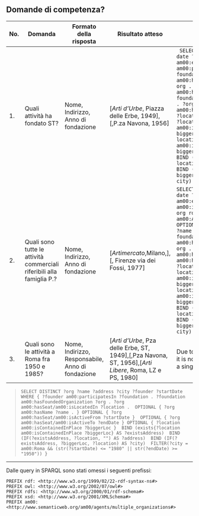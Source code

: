 ## Domande di competenza?

| No. | Domanda                                                                                                 | Formato della risposta                            | Risultato atteso                                                                                            | SPARQL                                                                                                                                                                                                                                                                                                                           |
|-----|---------------------------------------------------------------------------------------------------------|---------------------------------------------------|-------------------------------------------------------------------------------------------------------------|----------------------------------------------------------------------------------------------------------------------------------------------------------------------------------------------------------------------------------------------------------------------------------------------------------------------------------|
| 1.  | Quali attività ha fondato ST?                                                                           | Nome, Indirizzo, Anno di fondazione               | [<i>Arti d’Urbe</i>, Piazza delle Erbe, 1949], [,P.za Navona, 1956]                                              | ``` SELECT DISTINCT ?org ?name ?date ?city ?address WHERE {  am00:ex1_ST  am00:participatesIn ?foundation . ?foundation am00:hasFoundedOrganization ?org . OPTIONAL { ?org am00:hasName ?name . } ?foundation am00:hasDate ?date . ?org am00:hasSeat/am00:isLocatedIn ?location . OPTIONAL {        ?location am00:isContainedInPlace ?biggerLoc }  BIND (exists{?location am00:isContainedInPlace ?biggerLoc} AS ?existsAddress)  BIND (IF(?existsAddress, ?location, "") AS ?address) BIND (IF(?existsAddress, ?biggerLoc, ?location) AS ?city) }```                                                                                                                                                                                                         |
| 2.  | Quali sono tutte le attività commerciali riferibili alla famiglia P.?                                   | Nome, Indirizzo, Anno di fondazione               | [<i>Artimercato</i>,Milano,],[, Firenze via dei Fossi, 1977]                                                      | ``` SELECT DISTINCT ?org ?name ?date ?city ?address WHERE {  am00:ex2_VentureFamP am00:isCarriedOutBy ?org. ?org rdf:type/rdfs:subClassOf* am00:ArtDealerCompany . OPTIONAL { ?org am00:hasName ?name . } OPTIONAL { ?foundation am00:hasFoundedOrganization ?org . ?foundation am00:hasDate ?date }  ?org am00:hasSeat/am00:isLocatedIn ?location . OPTIONAL { ?location am00:isContainedInPlace ?biggerLoc }  BIND (exists{?location am00:isContainedInPlace ?biggerLoc} AS ?existsAddress)  BIND (IF(?existsAddress, ?location, "") AS ?address) BIND (IF(?existsAddress, ?biggerLoc, ?location) AS ?city) } ```                                                                                                                                                                      |
| 3.  | Quali sono le attività a Roma fra 1950 e 1985?                                                          | Nome, Indirizzo, Responsabile, Anno di fondazione | [<i>Arti d’Urbe</i>, Pza delle Erbe, ST, 1949],[,Pza Navona, ST, 1956],[<i>Arti Libere</i>, Roma, LZ e PS, 1980] | Due to the length of the query, it is not possible to format into a single cell: see below |

> ``` SELECT DISTINCT ?org ?name ?address ?city ?founder ?startDate WHERE { ?founder am00:participatesIn ?foundation . ?foundation am00:hasFoundedOrganization ?org . ?org am00:hasSeat/am00:isLocatedIn ?location .  OPTIONAL { ?org am00:hasName ?name . } OPTIONAL { ?org am00:hasSeat/am00:isActiveFrom ?startDate }  OPTIONAL { ?org am00:hasSeat/am00:isActiveTo ?endDate } OPTIONAL { ?location am00:isContainedInPlace ?biggerLoc }  BIND (exists{?location am00:isContainedInPlace ?biggerLoc} AS ?existsAddress)  BIND (IF(?existsAddress, ?location, "") AS ?address)  BIND (IF(?existsAddress, ?biggerLoc, ?location) AS ?city)  FILTER(?city = am00:Roma && (str(?startDate) <= "1980" || str(?endDate) >= "1950")) } ``` 

****

Dalle query in SPARQL sono stati omessi i seguenti prefissi:
```
PREFIX rdf: <http://www.w3.org/1999/02/22-rdf-syntax-ns#>
PREFIX owl: <http://www.w3.org/2002/07/owl#>
PREFIX rdfs: <http://www.w3.org/2000/01/rdf-schema#>
PREFIX xsd: <http://www.w3.org/2001/XMLSchema#>
PREFIX am00: <http://www.semanticweb.org/am00/agents/multiple_organizations#>
```
